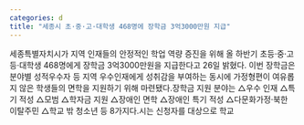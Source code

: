 ```yaml
---
categories: d
title: "세종시 초·중·고·대학생 468명에 장학금 3억3000만원 지급"
---
```

세종특별자치시가 지역 인재들의 안정적인 학업 역량 증진을 위해 올 하반기 초등&middot;중&middot;고등&middot;대학생 468명에게 장학금 3억3000만원을 지급한다고 26일 밝혔다. 이번 장학금은 분야별 성적우수자 등 지역 우수인재에게 성취감을 부여하는 동시에 가정형편이 여유롭지 않은 학생들의 면학을 지원하기 위해 마련됐다.장학금 지원 분야는 △우수 인재 △특기 적성 △모범 △학자금 지원 △장애인 면학 △장애인 특기 적성 △다문화가정&middot;북한 이탈주민 △학교 밖 청소년 등 8가지다.시는 신청자를 대상으로 학교